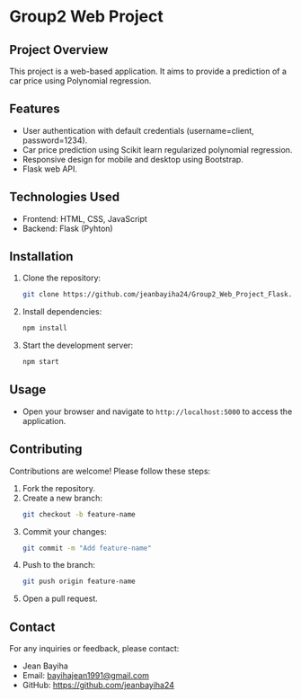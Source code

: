 # Group2 Web Project

## Project Overview
This project is a web-based application. It aims to provide a prediction of a car price using Polynomial regression.

## Features
- User authentication with default credentials (username=client, password=1234).
- Car price prediction using Scikit learn regularized polynomial regression.
- Responsive design for mobile and desktop using Bootstrap.
- Flask web API.

## Technologies Used
- Frontend: HTML, CSS, JavaScript
- Backend: Flask (Pyhton)

## Installation
1. Clone the repository:
    ```bash
    git clone https://github.com/jeanbayiha24/Group2_Web_Project_Flask.git
    ```
2. Install dependencies:
    ```bash
    npm install
    ```
3. Start the development server:
    ```bash
    npm start
    ```

## Usage
- Open your browser and navigate to `http://localhost:5000` to access the application.

## Contributing
Contributions are welcome! Please follow these steps:
1. Fork the repository.
2. Create a new branch:
    ```bash
    git checkout -b feature-name
    ```
3. Commit your changes:
    ```bash
    git commit -m "Add feature-name"
    ```
4. Push to the branch:
    ```bash
    git push origin feature-name
    ```
5. Open a pull request.


## Contact
For any inquiries or feedback, please contact:
- Jean Bayiha
- Email: bayihajean1991@gmail.com
- GitHub: https://github.com/jeanbayiha24
